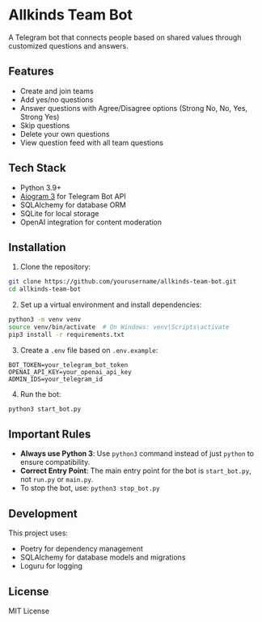 # Allkinds Team Bot

A Telegram bot that connects people based on shared values through customized questions and answers.

## Features

- Create and join teams
- Add yes/no questions 
- Answer questions with Agree/Disagree options (Strong No, No, Yes, Strong Yes)
- Skip questions
- Delete your own questions
- View question feed with all team questions

## Tech Stack

- Python 3.9+
- [Aiogram 3](https://docs.aiogram.dev/en/latest/) for Telegram Bot API
- SQLAlchemy for database ORM
- SQLite for local storage
- OpenAI integration for content moderation

## Installation

1. Clone the repository:
```bash
git clone https://github.com/yourusername/allkinds-team-bot.git
cd allkinds-team-bot
```

2. Set up a virtual environment and install dependencies:
```bash
python3 -m venv venv
source venv/bin/activate  # On Windows: venv\Scripts\activate
pip3 install -r requirements.txt
```

3. Create a `.env` file based on `.env.example`:
```
BOT_TOKEN=your_telegram_bot_token
OPENAI_API_KEY=your_openai_api_key
ADMIN_IDS=your_telegram_id
```

4. Run the bot:
```bash
python3 start_bot.py
```

## Important Rules

- **Always use Python 3**: Use `python3` command instead of just `python` to ensure compatibility.
- **Correct Entry Point**: The main entry point for the bot is `start_bot.py`, not `run.py` or `main.py`.
- To stop the bot, use: `python3 stop_bot.py`

## Development

This project uses:
- Poetry for dependency management
- SQLAlchemy for database models and migrations
- Loguru for logging

## License

MIT License 